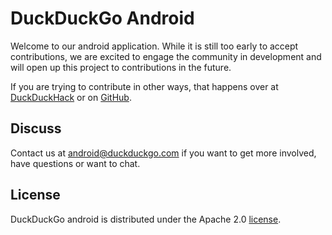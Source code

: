 # DuckDuckGo Android

Welcome to our android application.  While it is still too early to accept contributions, we are excited to engage the community in development and will open up this project to contributions in the future.

If you are trying to contribute in other ways, that happens over at [DuckDuckHack](http://duckduckhack.com) or on [GitHub](http://github.com/duckduckgo).

## Discuss

Contact us at android@duckduckgo.com if you want to get more involved, have questions or want to chat.

## License
DuckDuckGo android is distributed under the Apache 2.0 [license](https://github.com/duckduckgo/ios/blob/master/LICENSE).
